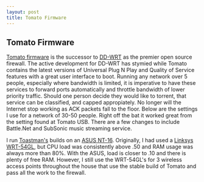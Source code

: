 ```yaml
---
layout: post
title: Tomato Firmware
---
```


## Tomato Firmware

[Tomato firmware](http://www.polarcloud.com/tomato) is the successor to [DD-WRT](http://www.dd-wrt.com/) as the premier open source firewall. The active development for DD-WRT has stymied while Tomato contains the latest versions of Universal Plug N Play and Quality of Service features with a great user interface to boot. Running any network over 5 people, especially where bandwidth is limited, it is imperative to have these services to forward ports automatically and throttle bandwidth of lower priority traffic. Should one person decide they would like to torrent, that service can be classified, and capped appropiately. No longer will the Internet stop working as ACK packets fall to the floor. Below are the settings I use for a network of 30-50 people. Right off the bat it worked great from the setting found at Tomato USB. There are a few changes to include Battle.Net and SubSonic music streaming service.

I run [Toastman's](http://www.4shared.com/dir/v1BuINP3/Toastman_Builds.html) builds on an [ASUS NT-16](http://www.amazon.com/RT-N16-Wireless-N-Maximum-Performance-single/dp/B00387G6R8). Originally, I had used a [Linksys WRT-54GL](http://www.amazon.com/Cisco-Linksys-WRT54GL-Wireless-G-Broadband-Compatible/dp/B000BTL0OA/ref=sr_1_1?s=electronics&ie=UTF8&qid=1316375485&sr=1-1), but CPU load was consistently above .50 and RAM usage was always more than 80%. With the ASUS, load is closer to .10 and there is plenty of free RAM. However, I still use the WRT-54GL's for 3 wireless access points throughout the house that use the stable build of Tomato and pass all the work to the firewall.

